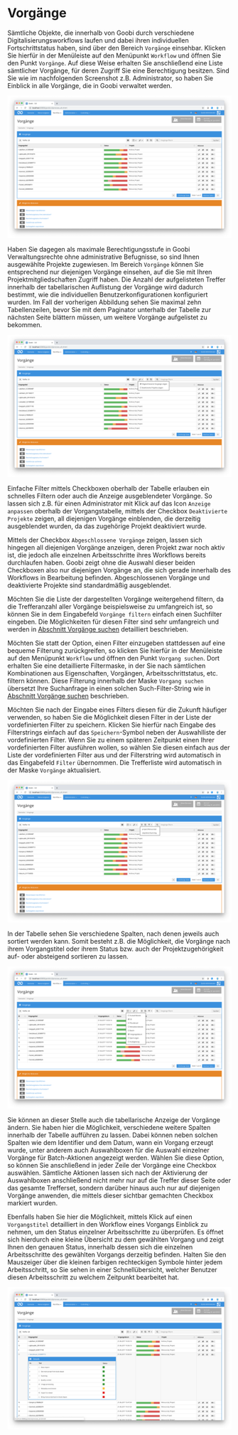 # Vorgänge

Sämtliche Objekte, die innerhalb von Goobi durch verschiedene Digitalisierungsworkflows laufen und dabei ihren individuellen Fortschrittstatus haben, sind über den Bereich `Vorgänge` einsehbar. Klicken Sie hierfür in der Menüleiste auf den Menüpunkt `Workflow` und öffnen Sie den Punkt `Vorgänge`. Auf diese Weise erhalten Sie anschließend eine Liste sämtlicher Vorgänge, für deren Zugriff Sie eine Berechtigung besitzen. Sind Sie wie im nachfolgenden Screenshot z.B. Administrator, so haben Sie Einblick in alle Vorgänge, die in Goobi verwaltet werden.

![Übersicht über alle Vorgänge in Goobi](screen1_de.png)

Haben Sie dagegen als maximale Berechtigungsstufe in Goobi Verwaltungsrechte ohne administrative Befugnisse, so sind Ihnen ausgewählte Projekte zugewiesen. Im Bereich `Vorgänge` können Sie entsprechend nur diejenigen Vorgänge einsehen, auf die Sie mit Ihren Projektmitgliedschaften Zugriff haben. Die Anzahl der aufgelisteten Treffer innerhalb der tabellarischen Auflistung der Vorgänge wird dadurch bestimmt, wie die individuellen Benutzerkonfigurationen konfiguriert wurden. Im Fall der vorherigen Abbildung sehen Sie maximal zehn Tabellenzeilen, bevor Sie mit dem Paginator unterhalb der Tabelle zur nächsten Seite blättern müssen, um weitere Vorgänge aufgelistet zu bekommen.

![Einfache Filter für Vorgänge](screen2_de.png)

Einfache Filter mittels Checkboxen oberhalb der Tabelle erlauben ein schnelles Filtern oder auch die Anzeige ausgeblendeter Vorgänge. So lassen sich z.B. für einen Administrator mit Klick auf das Icon `Anzeige anpassen` oberhalb der Vorgangstabelle, mittels der Checkbox `Deaktivierte Projekte` zeigen, all diejenigen Vorgänge einblenden, die derzeitig ausgeblendet wurden, da das zugehörige Projekt deaktiviert wurde.

Mittels der Checkbox `Abgeschlossene Vorgänge` zeigen, lassen sich hingegen all diejenigen Vorgänge anzeigen, deren Projekt zwar noch aktiv ist, die jedoch alle einzelnen Arbeitsschritte ihres Workflows bereits durchlaufen haben. Goobi zeigt ohne die Auswahl dieser beiden Checkboxen also nur diejenigen Vorgänge an, die sich gerade innerhalb des Workflows in Bearbeitung befinden. Abgeschlossenen Vorgänge und deaktivierte Projekte sind standardmäßig ausgeblendet.

Möchten Sie die Liste der dargestellten Vorgänge weitergehend filtern, da die Trefferanzahl aller Vorgänge beispielsweise zu umfangreich ist, so können Sie in dem Eingabefeld `Vorgänge filtern` einfach einen Suchfilter eingeben. Die Möglichkeiten für diesen Filter sind sehr umfangreich und werden in [Abschnitt Vorgänge suchen](01_search/01_search.md) detailliert beschrieben.

Möchten Sie statt der Option, einen Filter einzugeben stattdessen auf eine bequeme Filterung zurückgreifen, so klicken Sie hierfür in der Menüleiste auf den Menüpunkt `Workflow` und öffnen den Punkt `Vorgang suchen`. Dort erhalten Sie eine detaillierte Filtermaske, in der Sie nach sämtlichen Kombinationen aus Eigenschaften, Vorgängen, Arbeitsschrittstatus, etc. filtern können. Diese Filterung innerhalb der Maske `Vorgang suchen` übersetzt Ihre Suchanfrage in einen solchen Such-Filter-String wie in [Abschnitt Vorgänge suchen](01_search/01_search.md) beschrieben.

Möchten Sie nach der Eingabe eines Filters diesen für die Zukunft häufiger verwenden, so haben Sie die Möglichkeit diesen Filter in der Liste der vordefinierten Filter zu speichern. Klicken Sie hierfür nach Eingabe des Filterstrings einfach auf das `Speichern`-Symbol neben der Auswahlliste der vordefinierten Filter. Wenn Sie zu einem späteren Zeitpunkt einen Ihrer vordefinierten Filter ausführen wollen, so wählen Sie diesen einfach aus der Liste der vordefinierten Filter aus und der Filterstring wird automatisch in das Eingabefeld `Filter` übernommen. Die Trefferliste wird automatisch in der Maske `Vorgänge` aktualisiert.

![Liste der gespeicherten Filter](screen3_de.png)

In der Tabelle sehen Sie verschiedene Spalten, nach denen jeweils auch sortiert werden kann. Somit besteht z.B. die Möglichkeit, die Vorgänge nach ihrem Vorgangstitel oder ihrem Status bzw. auch der Projektzugehörigkeit auf- oder absteigend sortieren zu lassen.

![Konfiguration der anzuzeigenden Spalten](screen4_de.png)

Sie können an dieser Stelle auch die tabellarische Anzeige der Vorgänge ändern. Sie haben hier die Möglichkeit, verschiedene weitere Spalten innerhalb der Tabelle aufführen zu lassen. Dabei können neben solchen Spalten wie dem Identifier und dem Datum, wann ein Vorgang erzeugt wurde, unter anderem auch Auswahlboxen für die Auswahl einzelner Vorgänge für Batch-Aktionen angezeigt werden. Wählen Sie diese Option, so können Sie anschließend in jeder Zeile der Vorgänge eine Checkbox auswählen. Sämtliche Aktionen lassen sich nach der Aktivierung der Auswahlboxen anschließend nicht mehr nur auf die Treffer dieser Seite oder das gesamte Trefferset, sondern darüber hinaus auch nur auf diejenigen Vorgänge anwenden, die mittels dieser sichtbar gemachten Checkbox markiert wurden.

Ebenfalls haben Sie hier die Möglichkeit, mittels Klick auf einen `Vorgangstitel` detailliert in den Workflow eines Vorgangs Einblick zu nehmen, um den Status einzelner Arbeitsschritte zu überprüfen. Es öffnet sich hierdurch eine kleine Übersicht zu dem gewählten Vorgang und zeigt Ihnen den genauen Status, innerhalb dessen sich die einzelnen Arbeitsschritte des gewählten Vorgangs derzeitig befinden. Halten Sie den Mauszeiger über die kleinen farbigen rechteckigen Symbole hinter jedem Arbeitsschritt, so Sie sehen in einer Schnellübersicht, welcher Benutzer diesen Arbeitsschritt zu welchem Zeitpunkt bearbeitet hat.

![Vorgangsdetails mit dem Status der Workflowschritte](screen5_de.png)